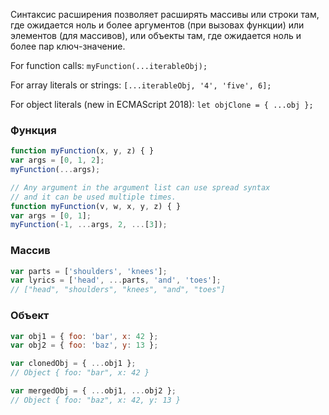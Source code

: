 Синтаксис расширения позволяет расширять массивы или строки там, где ожидается ноль и более аргументов (при вызовах функции) или элементов (для массивов), или объекты там, где ожидается ноль и более пар ключ-значение.


For function calls:
`myFunction(...iterableObj);`

For array literals or strings:
`[...iterableObj, '4', 'five', 6];`

For object literals (new in ECMAScript 2018):
`let objClone = { ...obj };`


### Функция

```js
function myFunction(x, y, z) { }
var args = [0, 1, 2];
myFunction(...args);

// Any argument in the argument list can use spread syntax
// and it can be used multiple times.
function myFunction(v, w, x, y, z) { }
var args = [0, 1];
myFunction(-1, ...args, 2, ...[3]);
```

### Массив

```js
var parts = ['shoulders', 'knees'];
var lyrics = ['head', ...parts, 'and', 'toes'];
// ["head", "shoulders", "knees", "and", "toes"]
```


### Объект

```js
var obj1 = { foo: 'bar', x: 42 };
var obj2 = { foo: 'baz', y: 13 };

var clonedObj = { ...obj1 };
// Object { foo: "bar", x: 42 }

var mergedObj = { ...obj1, ...obj2 };
// Object { foo: "baz", x: 42, y: 13 }
```